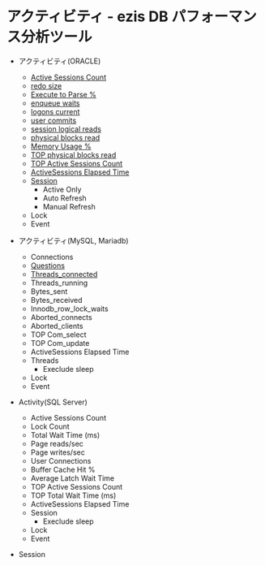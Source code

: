 # アクティビティ - ezis DB パフォーマンス分析ツール

* アクティビティ(ORACLE)
  * [Active Sessions Count](dics.md#active-sessions-count)
  * [redo size](dics.md#redo-size)
  * [Execute to Parse %](dics.md#execute-to-parse)
  * [enqueue waits](dics.md#enqueue-waits)
  * [logons current](dics.md#logons-current)
  * [user commits](dics.md#user-commits)
  * [session logical reads](dics.md#session-logical-reads)
  * [physical blocks read](dics.md#physical-blocks-read)
  * [Memory Usage %](dics.md#memory-usage)
  * [TOP physical blocks read](dics.md#top-physical-blocks-read)
  * [TOP Active Sessions Count](dics.md#top-active-sessions-count)
  * [ActiveSessions Elapsed Time](dics.md#activesessions-elapsed-time)
  * [Session](dics.md#session)
    * Active Only
    * Auto Refresh
    * Manual Refresh
  * Lock
  * Event

* アクティビティ(MySQL, Mariadb)
  * Connections
  * [Questions](dics.md#questions)
  * [Threads_connected](dics.md#Threads_connected)
  * Threads_running
  * Bytes_sent
  * Bytes_received
  * Innodb_row_lock_waits
  * Aborted_connects
  * Aborted_clients
  * TOP Com_select
  * TOP Com_update
  * ActiveSessions Elapsed Time
  * Threads
    * Execlude sleep
  * Lock
  * Event

* Activity(SQL Server)
  * Active Sessions Count
  * Lock Count
  * Total Wait Time (ms)
  * Page reads/sec
  * Page writes/sec
  * User Connections
  * Buffer Cache Hit %
  * Average Latch Wait Time
  * TOP Active Sessions Count
  * TOP Total Wait Time (ms)
  * ActiveSessions Elapsed Time
  * Session
    * Execlude sleep
  * Lock
  * Event

* Session
